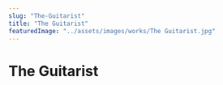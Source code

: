 ```yaml
---
slug: "The-Guitarist"
title: "The Guitarist"
featuredImage: "../assets/images/works/The Guitarist.jpg"
---
```


# The Guitarist
